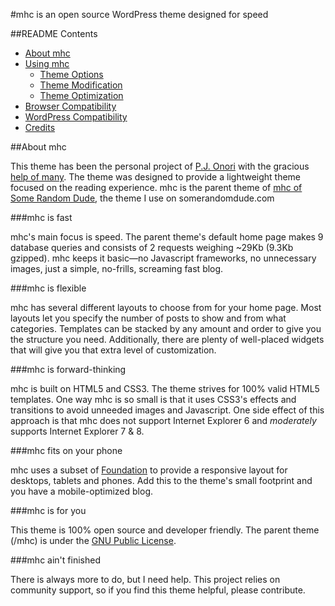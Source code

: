 #mhc is an open source WordPress theme designed for speed

##README Contents
* [About mhc](#about-mhc)
* [Using mhc](#using-mhc)
	* [Theme Options](#using-mhc-theme-options)
	* [Theme Modification](#using-mhc-theme-modification)
	* [Theme Optimization](#using-mhc-theme-optimization)
* [Browser Compatibility](#browser-compatibility)
* [WordPress Compatibility](#wordpress-compatibility)
* [Credits](#credits)

<a name="about-mhc"></a>
##About mhc

This theme has been the personal project of [P.J. Onori](http://somerandomdude.com) with the gracious [help of many](#credits). The theme was designed to provide a lightweight theme focused on the reading experience. mhc is the parent theme of [mhc of Some Random Dude](https://github.com/somerandomdude/mhc-somerandomdude), the theme I use on somerandomdude.com

###mhc is fast

mhc's main focus is speed. The parent theme's default home page makes 9 database queries and consists of 2 requests weighing ~29Kb (9.3Kb gzipped). mhc keeps it basic—no Javascript frameworks, no unnecessary images, just a simple, no-frills, screaming fast blog.

###mhc is flexible

mhc has several different layouts to choose from for your home page. Most layouts let you specify the number of posts to show and from what categories. Templates can be stacked by any amount and order to give you the structure you need. Additionally, there are plenty of well-placed widgets that will give you that extra level of customization.

###mhc is forward-thinking

mhc is built on HTML5 and CSS3. The theme strives for 100% valid HTML5 templates. One way mhc is so small is that it uses CSS3's effects and transitions to avoid unneeded images and Javascript. One side effect of this approach is that mhc does not support Internet Explorer 6 and *moderately* supports Internet Explorer 7 & 8. 

###mhc fits on your phone

mhc uses a subset of [Foundation](http://foundation.zurb.com/) to provide a responsive layout for desktops, tablets and phones. Add this to the theme's small footprint and you have a mobile-optimized blog. 

###mhc is for you

This theme is 100% open source and developer friendly. The parent theme (/mhc) is under the [GNU Public License](http://www.gnu.org/copyleft/gpl.html). 

###mhc ain't finished

There is always more to do, but I need help. This project relies on community support, so if you find this theme helpful, please contribute.